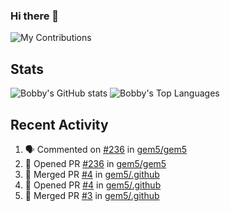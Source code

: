 ### Hi there 👋

![My Contributions](https://streak-stats.demolab.com?user=bobbyrbruce&hide_border=true&hide_current_streak=true&hide_longest_streak=true) 

## Stats

![Bobby's GitHub stats](https://github-readme-stats.vercel.app/api?username=bobbyrbruce&show_icons=true&theme=responsive&include_all_commits=true&count_private=true&show=reviews)
![Bobby's Top Languages ](https://github-readme-stats.vercel.app/api/top-langs/?username=bobbyrbruce&layout=compact&theme=responsive&count_private=true&langs_count=10)

## Recent Activity

<!--START_SECTION:activity-->
1. 🗣 Commented on [#236](https://github.com/gem5/gem5/pull/236#issuecomment-1696897318) in [gem5/gem5](https://github.com/gem5/gem5)
2. 💪 Opened PR [#236](https://github.com/gem5/gem5/pull/236) in [gem5/gem5](https://github.com/gem5/gem5)
3. 🎉 Merged PR [#4](https://github.com/gem5/.github/pull/4) in [gem5/.github](https://github.com/gem5/.github)
4. 💪 Opened PR [#4](https://github.com/gem5/.github/pull/4) in [gem5/.github](https://github.com/gem5/.github)
5. 🎉 Merged PR [#3](https://github.com/gem5/.github/pull/3) in [gem5/.github](https://github.com/gem5/.github)
<!--END_SECTION:activity-->

<!--
**BobbyRBruce/BobbyRBruce** is a ✨ _special_ ✨ repository because its `README.md` (this file) appears on your GitHub profile.

Here are some ideas to get you started:

- 🔭 I’m currently working on ...
- 🌱 I’m currently learning ...
- 👯 I’m looking to collaborate on ...
- 🤔 I’m looking for help with ...
- 💬 Ask me about ...
- 📫 How to reach me: ...
- 😄 Pronouns: ...
- ⚡ Fun fact: ...
-->
